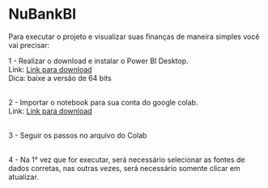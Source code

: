 # NuBankBI

Para executar o projeto e visualizar suas finanças de maneira simples você vai precisar:</br>

1 - Realizar o download e instalar o Power BI Desktop. <br>
    Link: <a href="https://www.microsoft.com/pt-BR/download/details.aspx?id=58494">Link para download</a></br>
    Dica: baixe a versão de 64 bits</br></br>
    
2 - Importar o notebook para sua conta do google colab. <br>
    Link: <a href="https://colab.research.google.com/notebooks/intro.ipynb#recent=true">Link para download</a></br></br>

3 - Seguir os passos no arquivo do Colab</br></br>

4 - Na 1° vez que for executar, será necessário selecionar as fontes de dados corretas, nas outras vezes, será necessário somente clicar em atualizar.
